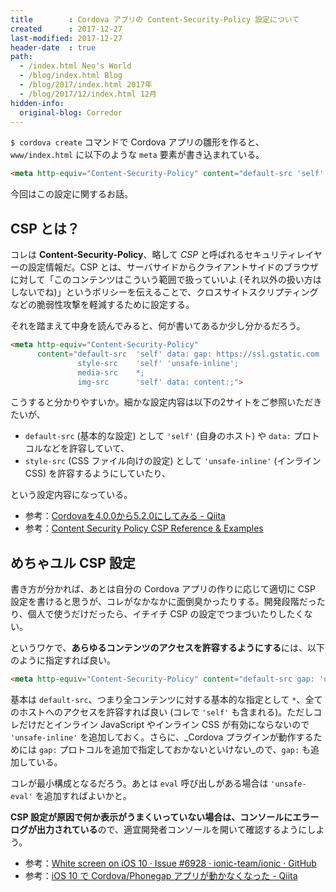 ```yaml
---
title        : Cordova アプリの Content-Security-Policy 設定について
created      : 2017-12-27
last-modified: 2017-12-27
header-date  : true
path:
  - /index.html Neo's World
  - /blog/index.html Blog
  - /blog/2017/index.html 2017年
  - /blog/2017/12/index.html 12月
hidden-info:
  original-blog: Corredor
---
```


`$ cordova create` コマンドで Cordova アプリの雛形を作ると、`www/index.html` に以下のような `meta` 要素が書き込まれている。

```html
<meta http-equiv="Content-Security-Policy" content="default-src 'self' data: gap: https://ssl.gstatic.com 'unsafe-eval'; style-src 'self' 'unsafe-inline'; media-src *; img-src 'self' data: content:;">
```

今回はこの設定に関するお話。

## CSP とは？

コレは **Content-Security-Policy**、略して _CSP_ と呼ばれるセキュリティレイヤーの設定情報だ。CSP とは、サーバサイドからクライアントサイドのブラウザに対して「このコンテンツはこういう範囲で扱っていいよ (それ以外の扱い方はしないでね)」というポリシーを伝えることで、クロスサイトスクリプティングなどの脆弱性攻撃を軽減するために設定する。

それを踏まえて中身を読んでみると、何が書いてあるか少し分かるだろう。

```html
<meta http-equiv="Content-Security-Policy"
      content="default-src  'self' data: gap: https://ssl.gstatic.com 'unsafe-eval';
               style-src    'self' 'unsafe-inline';
               media-src    *;
               img-src      'self' data: content:;">
```

こうすると分かりやすいか。細かな設定内容は以下の2サイトをご参照いただきたいが、

- `default-src` (基本的な設定) として `'self'` (自身のホスト) や `data:` プロトコルなどを許容していて、
- `style-src` (CSS ファイル向けの設定) として `'unsafe-inline'` (インライン CSS) を許容するようにしていたり、

という設定内容になっている。

- 参考：[Cordovaを4.0.0から5.2.0にしてみる - Qiita](https://qiita.com/lynrin/items/3b0c4ea00646b58a5ceb#content-security-policycsp)
- 参考：[Content Security Policy CSP Reference & Examples](https://content-security-policy.com/)

## めちゃユル CSP 設定

書き方が分かれば、あとは自分の Cordova アプリの作りに応じて適切に CSP 設定を書けると思うが、コレがなかなかに面倒臭かったりする。開発段階だったり、個人で使うだけだったら、イチイチ CSP の設定でつまづいたりしたくない。

というワケで、**あらゆるコンテンツのアクセスを許容するようにする**には、以下のように指定すれば良い。

```html
<meta http-equiv="Content-Security-Policy" content="default-src gap: 'unsafe-inline' *">
```

基本は `default-src`、つまり全コンテンツに対する基本的な指定として `*`、全てのホストへのアクセスを許容すれば良い (コレで `'self'` も含まれる)。ただしコレだけだとインライン JavaScript やインライン CSS が有効にならないので `'unsafe-inline'` を追加しておく。さらに、_Cordova プラグインが動作するためには `gap:` プロトコルを追加で指定しておかないといけない_ので、`gap:` も追加している。

コレが最小構成となるだろう。あとは `eval` 呼び出しがある場合は `'unsafe-eval'` を追加すればよいかと。

**CSP 設定が原因で何か表示がうまくいっていない場合は、コンソールにエラーログが出力されている**ので、適宜開発者コンソールを開いて確認するようにしよう。

- 参考：[White screen on iOS 10 · Issue #6928 · ionic-team/ionic · GitHub](https://github.com/ionic-team/ionic/issues/6928)
- 参考：[iOS 10 で Cordova/Phonegap アプリが動かなくなった - Qiita](https://qiita.com/s_of_p/items/925f512f8bec2e5959db)
